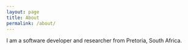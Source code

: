 ```yaml
---
layout: page
title: About
permalink: /about/
---
```


I am a software developer and researcher from Pretoria, South Africa.

<a href="https://github.com/bduvenhage" title="bduvenhage"><svg class="svg-icon grey"><use xlink:href="{{ '/assets/minima-social-icons.svg#github' | relative_url }}"></use></svg></a>

<a href="https://www.linkedin.com/in/bernardtduvenhage" title="bernardtduvenhage"><svg class="svg-icon grey"><use xlink:href="{{ '/assets/minima-social-icons.svg#linkedin' | relative_url }}"></use></svg></a>

<a href="https://twitter.com/bernardt_d" title="bernardt_d"><svg class="svg-icon grey"><use xlink:href="{{ '/assets/minima-social-icons.svg#twitter' | relative_url }}"></use></svg></a>
